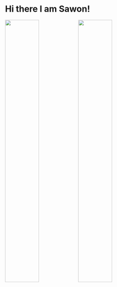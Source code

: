 # Hi there I am Sawon!
<img align="left" width="47%"  src="https://github-readme-stats.vercel.app/api?username=abuobaida3009&show_icons=true&theme=radical"/>
<img align="left" width="47%" src="https://github-readme-stats.vercel.app/api/top-langs/?username=abuobaida3009&layout=compact"/>


